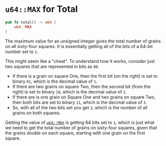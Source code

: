 # `u64::MAX` for Total

```rust
pub fn total() -> u64 {
    u64::MAX
}
```

The maximum value for an unsigned integer gives the total number of grains on all sixty-four squares.
It is essentially getting all of the bits of a 64-bit number set to `1`.

This might seem like a "cheat".
To understand how it works, consider just two squares that are represented in bits as `00`.

- If there is a grain on square One, then the first bit (on the right) is set to binary `01`, which is the decimal value of `1`.
- If there are two grains on square Two, then the second bit (from the right) is set to binary `10`, which is the decimal value of `2`.
- If there are is one grain on Square One and two grains on square Two, then both bits are set to binary `11`, which is the decimal value of `3`.
- So, with all of the two bits set you get `3`, which is the number of all grains on both squares.

Getting the value of [`u64::MAX`][u64-max] is getting 64 bits set to `1`, which is just what we need to get the total number of grains on
sixty-four squares, given that the grains double on each square, starting with one grain on the first square.

[u64-max]: https://doc.rust-lang.org/std/u64/constant.MAX.html
